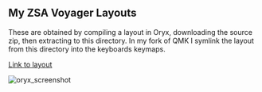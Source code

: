 ## My ZSA Voyager Layouts

These are obtained by compiling a layout in Oryx, downloading the source zip,
then extracting to this directory. In my fork of QMK I symlink the layout from
this directory into the keyboards keymaps.

[Link to layout](https://configure.zsa.io/voyager/layouts/VG9QX/latest/0)

![oryx_screenshot](https://github.com/JohnRigoni/voyager_layouts/assets/38547951/98ba344e-fc46-4597-9d26-09b19eda1f2f)
